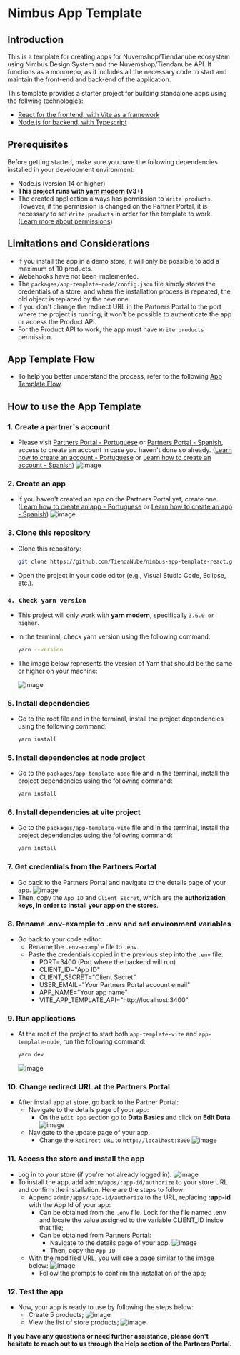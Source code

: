 # Nimbus App Template

## Introduction
This is a template for creating apps for Nuvemshop/Tiendanube ecosystem using Nimbus Design System and the Nuvemshop/Tiendanube API. It functions as a monorepo, as it includes all the necessary code to start and maintain the front-end and back-end of the application.

This template provides a starter project for building standalone apps using the follwing technologies:
 - [React for the frontend, with Vite as a framework](https://github.com/TiendaNube/nimbus-app-template-react/blob/main/packages/app-template-vite/README.md)
 - [Node.js for backend, with Typescript](https://github.com/TiendaNube/nimbus-app-template-react/blob/main/packages/app-template-node/README.md)

## Prerequisites
Before getting started, make sure you have the following dependencies installed in your development environment:

- Node.js (version 14 or higher)
- **This project runs with <a href="https://yarnpkg.com/getting-started/migration#step-by-step" target="_blank">yarn modern</a> (v3+)**
- The created application always has permission to `Write products`. However, if the permission is changed on the Partner Portal, it is necessary to set `Write products` in order for the template to work. (<a href="https://tiendanube.github.io/api-documentation/authentication#scopes" target="_blank">Learn more about permissions</a>)

## Limitations and Considerations
- If you install the app in a demo store, it will only be possible to add a maximum of 10 products.
- Webehooks have not been implemented.
- The `packages/app-template-node/config.json` file simply stores the credentials of a store, and when the installation process is repeated, the old object is replaced by the new one.
- If you don't change the redirect URL in the Partners Portal to the port where the project is running, it won't be possible to authenticate the app or access the Product API.
- For the Product API to work, the app must have `Write products` permission.

## App Template Flow
- To help you better understand the process, refer to the following <a href="https://miro.com/app/board/uXjVMGmp9Zs=/?share_link_id=535177540410" target="_blank">App Template Flow</a>.

## How to use the App Template
### 1. Create a partner's account
- Please visit <a href="https://partners.nuvemshop.com.br" target="_blank">Partners Portal - Portuguese</a> or <a href="https://partners.tiendanube.com" target="_blank">Partners Portal - Spanish</a>, access  to create an account in case you haven't done so already. (<a href="https://atendimento.nuvemshop.com.br/pt_BR/parceiros-tecnologicos/guia-detalhes-do-programa-de-parceiros-tecnologicos">Learn how to create an account - Portuguese</a> or <a href="https://ayuda.tiendanube.com/es_ES/socios-tecnologicos/en-que-consiste-el-programa-de-socios-tecnologicos-de-tiendanube">Learn how to create an account - Spanish</a>)
![image](https://github.com/TiendaNube/nimbus-app-template-react/assets/68255205/3f92d269-0209-4eba-ae9f-1d13d6d91644)


### 2. Create an app
- If you haven't created an app on the Partners Portal yet, create one. (<a href="https://atendimento.nuvemshop.com.br/pt_BR/parceiros-tecnologicos/como-fazer-um-aplicativo-para-a-loja-de-aplicativos-nuvemshop">Learn how to create an app - Portuguese</a> or <a href="https://ayuda.tiendanube.com/socios-tecnologicos/como-creo-una-aplicacion-para-tiendanube">Learn how to create an app - Spanish</a>)
![image](https://github.com/TiendaNube/nimbus-app-template-react/assets/68255205/36b6a6d8-e74c-4521-b452-f7f6aa034c96)


### 3. Clone this repository
- Clone this repository:
  ```bash
  git clone https://github.com/TiendaNube/nimbus-app-template-react.git
  ```
- Open the project in your code editor (e.g., Visual Studio Code, Eclipse, etc.).


### `4. Check yarn version`
- This project will only work with **yarn modern**, specifically `3.6.0 or higher`.
- In the terminal, check yarn version using the following command:
  ```bash
  yarn --version
  ```
- The image below represents the version of Yarn that should be the same or higher on your machine:

  ![image](https://github.com/TiendaNube/nimbus-app-template-react/assets/68255205/92bd3803-d6af-4c95-9997-70d840f4c88b)


### 5. Install dependencies
- Go to the root file and in the terminal, install the project dependencies using the following command:
  ```bash
  yarn install
  ```
### 5. Install dependencies at node project
- Go to the `packages/app-template-node` file and in the terminal, install the project dependencies using the following command:
  ```bash
  yarn install
  ```
### 6. Install dependencies at vite project
- Go to the `packages/app-template-vite` file and in the terminal, install the project dependencies using the following command:
  ```bash
  yarn install
  ```
### 7. Get credentials from the Partners Portal
- Go back to the Partners Portal and navigate to the details page of your app.
![image](https://github.com/TiendaNube/nimbus-app-template-react/assets/68255205/b0a9ab0f-8a74-4df1-be30-5b4663375680)
- Then, copy the `App ID` and `Client Secret`, which are the **authorization keys, in order to install your app on the stores**.


### 8. Rename .env-example to .env and set environment variables
- Go back to your code editor:
  - Rename the `.env-example` file to `.env`.
  - Paste the credentials copied in the previous step into the `.env` file:
    - PORT=3400 (Port where the backend will run)
    - CLIENT_ID="App ID"
    - CLIENT_SECRET="Client Secret"
    - USER_EMAIL="Your Partners Portal account email"
    - APP_NAME="Your app name"
    - VITE_APP_TEMPLATE_API="http://localhost:3400"

### 9. Run applications
- At the root of the project to start both `app-template-vite` and `app-template-node`, run the following command:
  ```bash
  yarn dev
  ```
  ![image](https://github.com/TiendaNube/nimbus-app-template-react/assets/68255205/b8f55eb1-f487-4111-af8a-5be24ed7619a)

### 10. Change redirect URL at the Partners Portal
- After install app at store, go back to the Partner Portal:
  - Navigate to the details page of your app:
    - On the `Edit app` section go to **Data Basics** and click on **Edit Data**
    ![image](https://github.com/TiendaNube/nimbus-app-template-react/assets/68255205/6ebaa3c4-88ce-4a99-b408-31e6a37e5e96)
  -  Navigate to the update page of your app.
     - Change the `Redirect URL` to `http://localhost:8000`
    ![image](https://github.com/TiendaNube/nimbus-app-template-react/assets/68255205/d687d3d0-ef40-4a3f-ae29-03786d9cc3fd)
    

### 11. Access the store and install the app
- Log in to your store (if you're not already logged in).
![image](https://github.com/TiendaNube/nimbus-app-template-react/assets/68255205/51fa8cfa-7bee-4a7b-a61d-69d277f0e314)
- To install the app, add `admin/apps/:app-id/authorize` to your store URL and confirm the installation. Here are the steps to follow:
  - Append `admin/apps/:app-id/authorize` to the URL, replacing **:app-id** with the App Id of your app:
    - Can be obtained from the `.env` file. Look for the file named .env and locate the value assigned to the variable CLIENT_ID inside that file;
    - Can be obtained from Partners Portal:
      - Navigate to the details page of your app.
      ![image](https://github.com/TiendaNube/nimbus-app-template-react/assets/68255205/b0a9ab0f-8a74-4df1-be30-5b4663375680)
      - Then, copy the `App ID`
  - With the modified URL, you will see a page similar to the image below:
    ![image](https://github.com/TiendaNube/nimbus-app-template-react/assets/68255205/40d4dfa7-d98d-4c29-8abe-3b74be2034dc)
    - Follow the prompts to confirm the installation of the app;

### 12. Test the app
- Now, your app is ready to use by following the steps below:
  - Create 5 products;
    ![image](https://github.com/TiendaNube/nimbus-app-template-react/assets/68255205/92736e6e-982d-45e1-b398-d754c6f02e53)
  - View the list of store products;
    ![image](https://github.com/TiendaNube/nimbus-app-template-react/assets/68255205/3aaa0ee1-3aa6-4142-8ad4-35a97e68636d)

**If you have any questions or need further assistance, please don't hesitate to reach out to us through the Help section of the Partners Portal.**
